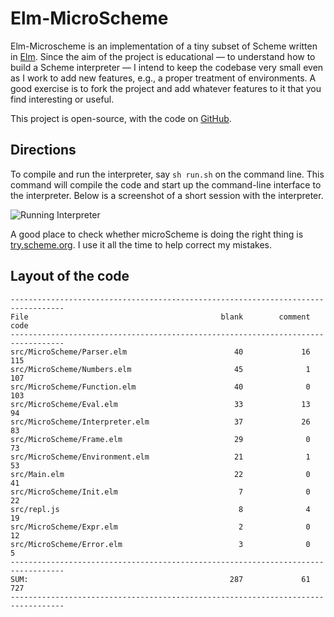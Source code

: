 # Elm-MicroScheme

Elm-Microscheme is an implementation of a tiny
subset of Scheme written in [Elm](https://elm-lang.org).
Since the aim of the project is educational — to understand
how to build a Scheme interpreter — I intend to 
keep the codebase very small even as I work to 
add new features, e.g., a proper treatment
of environments. A good exercise is to 
fork the project and 
add whatever features to it that you find interesting
or useful.

This project is open-source, with the code
on [GitHub](https://github.com/jxxcarlson/elm-microscheme).

## Directions

To compile and run the interpreter, say `sh run.sh` 
on the command line.  This command will compile 
the code and start up the command-line interface
to the interpreter.  Below is a screenshot of 
a short session with the interpreter. 



![Running Interpreter](https://imagedelivery.net/9U-0Y4sEzXlO6BXzTnQnYQ/7bb38caa-c314-48f0-6626-a90140b12c00/public
)

A good place to check whether microScheme is doing the
right thing is [try.scheme.org](https://try.scheme.org/).
I use it all the time to help correct my mistakes.

## Layout of the code


```text
----------------------------------------------------------------------------------
File                                           blank        comment           code
----------------------------------------------------------------------------------
src/MicroScheme/Parser.elm                        40             16            115
src/MicroScheme/Numbers.elm                       45              1            107
src/MicroScheme/Function.elm                      40              0            103
src/MicroScheme/Eval.elm                          33             13             94
src/MicroScheme/Interpreter.elm                   37             26             83
src/MicroScheme/Frame.elm                         29              0             73
src/MicroScheme/Environment.elm                   21              1             53
src/Main.elm                                      22              0             41
src/MicroScheme/Init.elm                           7              0             22
src/repl.js                                        8              4             19
src/MicroScheme/Expr.elm                           2              0             12
src/MicroScheme/Error.elm                          3              0              5
----------------------------------------------------------------------------------
SUM:                                             287             61            727
----------------------------------------------------------------------------------
```







